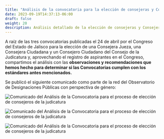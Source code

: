 ```yaml
---
title: "Análisis de la convocatoria para la elección de consejeras y Consejero de la Judicatura"
date: 2023-09-19T14:37:13-06:00
draft: false
weight: 20
description: Análisis detallado de la elección de consejeras y Consejero de la Judicatura. Nuestros 11 pasos para una designación ejemplar
---
```


<!--more-->
A raíz de las tres convocatorias publicadas el 24 de abril por el Congreso del Estado de Jalisco para la elección de una Consejera Jueza, una Consejera Ciudadana y un Consejero Ciudadano del Consejo de la Judicatura y, aprovechando el registro de aspirantes en el Congreso, compartimos el análisis con las **observaciones y recomendaciones que hemos hecho para determinar si las Convocatorias cumplen con los estándares antes mencionados.**

Se publicó el siguiente comunicado como parte de la red del Observatorio de Designaciones Públicas con perspectiva de género:

![Comunicado del Análisis de la Convocatoria para el proceso de elección de consejeros de la judicatura](/trabajo/comunicado-analisis-convocatoria-1.png)

![Comunicado del Análisis de la Convocatoria para el proceso de elección de consejeros de la judicatura](/trabajo/comunicado-analisis-convocatoria-2.png)

![Comunicado del Análisis de la Convocatoria para el proceso de elección de consejeros de la judicatura](/trabajo/comunicado-analisis-convocatoria-3.png)


